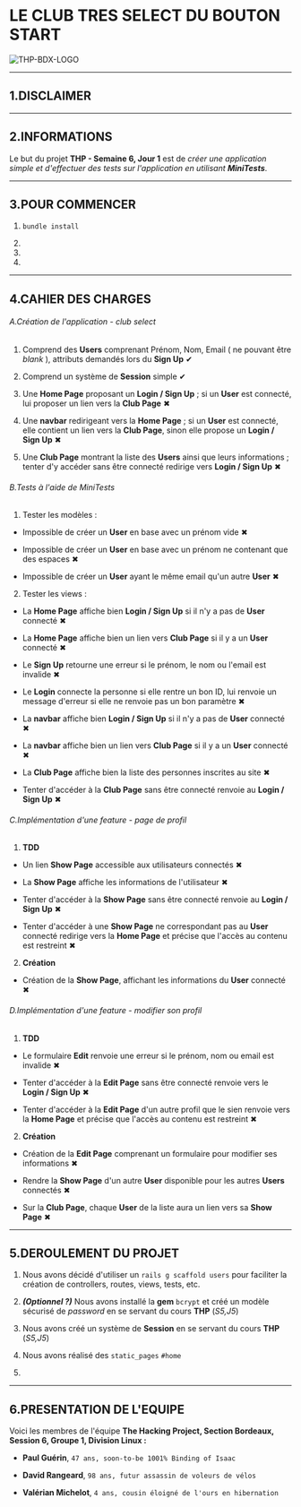 # LE CLUB TRES SELECT DU BOUTON START



![THP-BDX-LOGO](http://image.noelshack.com/fichiers/2018/45/1/1541412703-thpbdx1.png)



---

## 1.DISCLAIMER



---

## 2.INFORMATIONS



Le but du projet **THP - Semaine 6, Jour 1** est de _créer une application simple et d'effectuer des tests sur l'application en utilisant **MiniTests**_.



---

## 3.POUR COMMENCER



1. `bundle install` 

2. 

3. 

4. 



---

## 4.CAHIER DES CHARGES



###### A.Création de l'application - club select

1. Comprend des **Users** comprenant Prénom, Nom, Email ( ne pouvant être _blank_ ), attributs demandés lors du **Sign Up** ✔

2. Comprend un système de **Session** simple ✔

3. Une **Home Page** proposant un **Login / Sign  Up** ; si un **User** est connecté, lui proposer un lien vers la **Club Page** ✖

4. Une **navbar** redirigeant vers la **Home Page** ; si un **User** est connecté, elle contient un lien vers la **Club Page**, sinon elle propose un **Login / Sign Up** ✖

5. Une **Club Page** montrant la liste des **Users** ainsi que leurs informations ; tenter d'y accéder sans être connecté redirige vers **Login / Sign Up** ✖



###### B.Tests à l'aide de MiniTests

1. Tester les modèles :

* Impossible de créer un **User** en base avec un prénom vide ✖

* Impossible de créer un **User** en base avec un prénom ne contenant que des espaces ✖

* Impossible de créer un **User** ayant le même email qu'un autre **User** ✖

2. Tester les views : 

* La **Home Page** affiche bien **Login / Sign Up** si il n'y a pas de **User** connecté ✖

* La **Home Page** affiche bien un lien vers **Club Page** si il y a un **User** connecté ✖

* Le **Sign Up** retourne une erreur si le prénom, le nom ou l'email est invalide ✖

* Le **Login** connecte la personne si elle rentre un bon ID, lui renvoie un message d'erreur si elle ne renvoie pas un bon paramètre ✖

* La **navbar** affiche bien **Login / Sign Up** si il n'y a pas de **User** connecté ✖

* La **navbar** affiche bien un lien vers **Club Page** si il y a un **User** connecté ✖

* La **Club Page** affiche bien la liste des personnes inscrites au site ✖

* Tenter d'accéder à la **Club Page** sans être connecté renvoie au **Login / Sign Up** ✖



###### C.Implémentation d'une feature - page de profil

1. **TDD**

* Un lien **Show Page** accessible aux utilisateurs connectés ✖

* La **Show Page** affiche les informations de l'utilisateur ✖

* Tenter d'accéder à la **Show Page** sans être connecté renvoie au **Login / Sign Up** ✖

* Tenter d'accéder à une **Show Page** ne correspondant pas au **User** connecté redirige vers la **Home Page** et précise que l'accès au contenu est restreint ✖

2. **Création**

* Création de la **Show Page**, affichant les informations du **User** connecté ✖



###### D.Implémentation d'une feature - modifier son profil

1. **TDD**

* Le formulaire **Edit** renvoie une erreur si le prénom, nom ou email est invalide ✖

* Tenter d'accéder à la **Edit Page** sans être connecté renvoie vers le **Login / Sign Up** ✖

* Tenter d'accéder à la **Edit Page** d'un autre profil que le sien renvoie vers la **Home Page** et précise que l'accès au contenu est restreint ✖



2. **Création**

* Création de la **Edit Page** comprenant un formulaire pour modifier ses informations ✖

* Rendre la **Show Page** d'un autre **User** disponible pour les autres **Users** connectés ✖

* Sur la **Club Page**, chaque **User** de la liste aura un lien vers sa **Show Page** ✖



---

## 5.DEROULEMENT DU PROJET



1. Nous avons décidé d'utiliser un `rails g scaffold users` pour faciliter la création de controllers, routes, views, tests, etc. 

2. **_(Optionnel ?)_** Nous avons installé la **gem** `bcrypt` et créé un modèle sécurisé de _password_ en se servant du cours __THP__ (_S5,J5_)

3. Nous avons créé un système de **Session** en se servant du cours __THP__ (_S5,J5_)

4. Nous avons réalisé des `static_pages` `#home`

5. 



---

## 6.PRESENTATION DE L'EQUIPE



Voici les membres de l'équipe **The Hacking Project, Section Bordeaux, Session 6, Groupe 1, Division Linux :** 



* **Paul Guérin**, `47 ans, soon-to-be 1001% Binding of Isaac`

* **David Rangeard**, `98 ans, futur assassin de voleurs de vélos`

* **Valérian Michelot**, `4 ans, cousin éloigné de l'ours en hibernation`